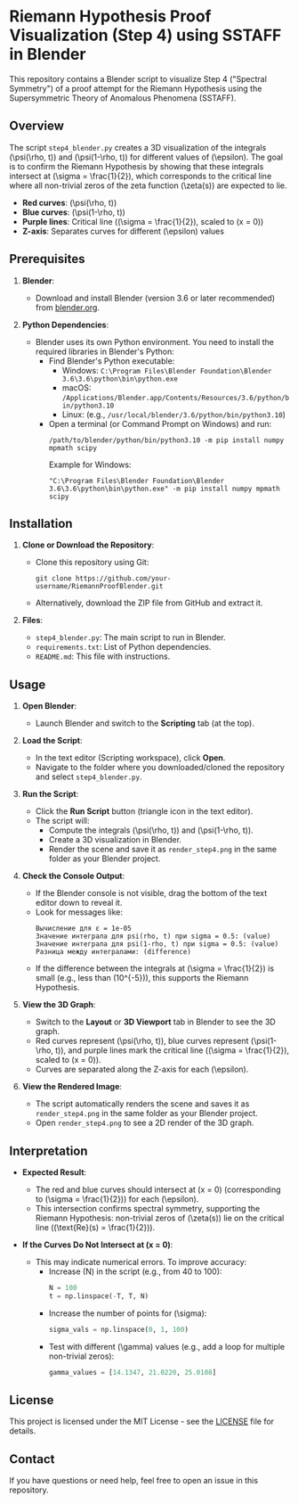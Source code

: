 # Riemann Hypothesis Proof Visualization (Step 4) using SSTAFF in Blender

This repository contains a Blender script to visualize Step 4 ("Spectral Symmetry") of a proof attempt for the Riemann Hypothesis using the Supersymmetric Theory of Anomalous Phenomena (SSTAFF).

## Overview

The script `step4_blender.py` creates a 3D visualization of the integrals \(\psi(\rho, t)\) and \(\psi(1-\rho, t)\) for different values of \(\epsilon\). The goal is to confirm the Riemann Hypothesis by showing that these integrals intersect at \(\sigma = \frac{1}{2}\), which corresponds to the critical line where all non-trivial zeros of the zeta function \(\zeta(s)\) are expected to lie.

- **Red curves**: \(\psi(\rho, t)\)
- **Blue curves**: \(\psi(1-\rho, t)\)
- **Purple lines**: Critical line (\(\sigma = \frac{1}{2}\), scaled to \(x = 0\))
- **Z-axis**: Separates curves for different \(\epsilon\) values

## Prerequisites

1. **Blender**:
   - Download and install Blender (version 3.6 or later recommended) from [blender.org](https://www.blender.org/download/).
   
2. **Python Dependencies**:
   - Blender uses its own Python environment. You need to install the required libraries in Blender's Python:
     - Find Blender's Python executable:
       - Windows: `C:\Program Files\Blender Foundation\Blender 3.6\3.6\python\bin\python.exe`
       - macOS: `/Applications/Blender.app/Contents/Resources/3.6/python/bin/python3.10`
       - Linux: (e.g., `/usr/local/blender/3.6/python/bin/python3.10`)
     - Open a terminal (or Command Prompt on Windows) and run:
       ```
       /path/to/blender/python/bin/python3.10 -m pip install numpy mpmath scipy
       ```
       Example for Windows:
       ```
       "C:\Program Files\Blender Foundation\Blender 3.6\3.6\python\bin\python.exe" -m pip install numpy mpmath scipy
       ```

## Installation

1. **Clone or Download the Repository**:
   - Clone this repository using Git:
     ```
     git clone https://github.com/your-username/RiemannProofBlender.git
     ```
   - Alternatively, download the ZIP file from GitHub and extract it.

2. **Files**:
   - `step4_blender.py`: The main script to run in Blender.
   - `requirements.txt`: List of Python dependencies.
   - `README.md`: This file with instructions.

## Usage

1. **Open Blender**:
   - Launch Blender and switch to the **Scripting** tab (at the top).

2. **Load the Script**:
   - In the text editor (Scripting workspace), click **Open**.
   - Navigate to the folder where you downloaded/cloned the repository and select `step4_blender.py`.

3. **Run the Script**:
   - Click the **Run Script** button (triangle icon in the text editor).
   - The script will:
     - Compute the integrals \(\psi(\rho, t)\) and \(\psi(1-\rho, t)\).
     - Create a 3D visualization in Blender.
     - Render the scene and save it as `render_step4.png` in the same folder as your Blender project.

4. **Check the Console Output**:
   - If the Blender console is not visible, drag the bottom of the text editor down to reveal it.
   - Look for messages like:
     ```
     Вычисление для ε = 1e-05
     Значение интеграла для psi(rho, t) при sigma = 0.5: (value)
     Значение интеграла для psi(1-rho, t) при sigma = 0.5: (value)
     Разница между интегралами: (difference)
     ```
   - If the difference between the integrals at \(\sigma = \frac{1}{2}\) is small (e.g., less than \(10^{-5}\)), this supports the Riemann Hypothesis.

5. **View the 3D Graph**:
   - Switch to the **Layout** or **3D Viewport** tab in Blender to see the 3D graph.
   - Red curves represent \(\psi(\rho, t)\), blue curves represent \(\psi(1-\rho, t)\), and purple lines mark the critical line (\(\sigma = \frac{1}{2}\), scaled to \(x = 0\)).
   - Curves are separated along the Z-axis for each \(\epsilon\).

6. **View the Rendered Image**:
   - The script automatically renders the scene and saves it as `render_step4.png` in the same folder as your Blender project.
   - Open `render_step4.png` to see a 2D render of the 3D graph.

## Interpretation

- **Expected Result**:
  - The red and blue curves should intersect at \(x = 0\) (corresponding to \(\sigma = \frac{1}{2}\)) for each \(\epsilon\).
  - This intersection confirms spectral symmetry, supporting the Riemann Hypothesis: non-trivial zeros of \(\zeta(s)\) lie on the critical line (\(\text{Re}(s) = \frac{1}{2}\)).

- **If the Curves Do Not Intersect at \(x = 0\)**:
  - This may indicate numerical errors. To improve accuracy:
    - Increase \(N\) in the script (e.g., from 40 to 100):
      ```python
      N = 100
      t = np.linspace(-T, T, N)
      ```
    - Increase the number of points for \(\sigma\):
      ```python
      sigma_vals = np.linspace(0, 1, 100)
      ```
    - Test with different \(\gamma\) values (e.g., add a loop for multiple non-trivial zeros):
      ```python
      gamma_values = [14.1347, 21.0220, 25.0108]
      ```

## License

This project is licensed under the MIT License - see the [LICENSE](LICENSE) file for details.

## Contact

If you have questions or need help, feel free to open an issue in this repository.
